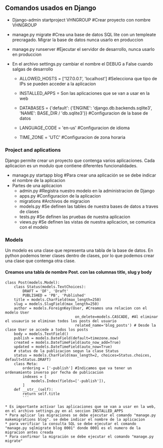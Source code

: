## Comandos usados en Django ##

* Django-admin startproject VHNGROUP #Crear proyecto con nombre VHNGROUP

* manage.py migrate #Crea una base de datos SQL lite con un templeate precragado. Migrar la base de datos nunca usarlo en produccion

* manage.py runserver #Ejecutar el servidor de desarrollo, nunca usarlo en produccion

* En el archivo settings.py cambiar el nombre el DEBUG a False cuando salgas de desarrollo

    * ALLOWED_HOSTS = ['127.0.0.1', 'localhost'] #Selecciona que tipo de IPs se pueden acceder a la aplicacion

    * INSTALLED_APPS = Son las aplicaciones que se van a usar en la web

    * DATABASES = {'default': {'ENGINE': 'django.db.backends.sqlite3', 'NAME': BASE_DIR / 'db.sqlite3'}} #Configuracion de la base de datos

    * LANGUAGE_CODE = 'en-us' #Configuracion de idioma

    * TIME_ZONE = 'UTC' #Configuracion de zona horaria

### Project and aplications ###
Django permite crear un proyecto que contenga varios aplicaciones. Cada aplicacion es un modulo que contiene diferentes funcionalidades.
* manage.py startapp blog #Para crear una aplicación se se debe indicar el nombre de la aplicacion
* Partes de una aplicacion
    * admin.py #Registra nuestro modelo en la administracion de Django
    * apps.py #Configuracion de la aplicacion
    * migrations #Archivos de migracion
    * models.py #Se definen las tables de nuestra bases de datos a traves de clases
    * tests.py #Se definen las pruebas de nuestra aplicacion
    * views.py #Se definen las vistas de nuestra aplicacion, se comunica con el modelo
### Models ###
Un modelo es una clase que representa una tabla de la base de datos.
En python podemos tener clases dentro de clases, por lo que podemos crear una clase que contenga otra clase.
#### Creamos una tabla de nombre Post. con las columnas title, slug y body ####
```
class Post(models.Model):
    class Status(models.TextChoices):
        DRAFT = 'DF', 'Draft'
        PUBLISHED = 'PB', 'Published'
    title = models.CharField(max_length=250)
    slug = models.SlugField(max_length=250)
    author = models.ForeignKey(User, #Creamos una relacion con el modelo User
                                on_delete=models.CASCADE, #Al eliminar el usuaurio se eliminan todos los posts del usuario
                                related_name='blog_posts') # Desde la clase User se accede a todos los posts
    body = models.TextField()
    publish = models.DateField(default=timezone.now)
    created = models.DateTimeField(auto_now_add=True)
    updated = models.DateTimeField(auto_now=True)
    # status de la publicacion segun la clase Status
    status = models.CharField(max_length=2, choices=Status.choices, default=Status.DRAFT) 
    class Meta:
        ordering = ['-publish'] #Indicamos que va tener un ordenamiento inverso por fecha de publicacion
        indexes = [
            models.Index(fields=['-publish']),
        ]
    def __str__(self):
        return self.title
        ```

* Es importante activar las aplicaciones que se van a usar en la web, en el archivo settings.py en al seccion INSTALLED_APPS
* Para aplicar las migraciones se debe ejecutar el comando "manage.py makemigrations blog". se debe indicar el nombre de la aplicacion
* para verificar la consulta SQL se debe ejecutar el comando "manage.py sqlmigrate blog 0001" donde 0001 es el numero de la migracion antes creada
* Para confirmar la migración se debe ejecutar el comando "manage.py migrate"